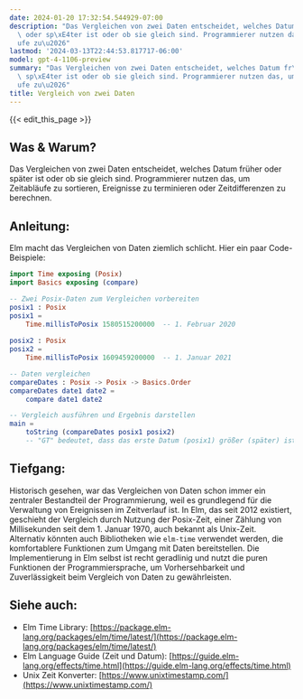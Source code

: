 ```yaml
---
date: 2024-01-20 17:32:54.544929-07:00
description: "Das Vergleichen von zwei Daten entscheidet, welches Datum fr\xFCher\
  \ oder sp\xE4ter ist oder ob sie gleich sind. Programmierer nutzen das, um Zeitabl\xE4\
  ufe zu\u2026"
lastmod: '2024-03-13T22:44:53.817717-06:00'
model: gpt-4-1106-preview
summary: "Das Vergleichen von zwei Daten entscheidet, welches Datum fr\xFCher oder\
  \ sp\xE4ter ist oder ob sie gleich sind. Programmierer nutzen das, um Zeitabl\xE4\
  ufe zu\u2026"
title: Vergleich von zwei Daten
---
```


{{< edit_this_page >}}

## Was & Warum?
Das Vergleichen von zwei Daten entscheidet, welches Datum früher oder später ist oder ob sie gleich sind. Programmierer nutzen das, um Zeitabläufe zu sortieren, Ereignisse zu terminieren oder Zeitdifferenzen zu berechnen.

## Anleitung:
Elm macht das Vergleichen von Daten ziemlich schlicht. Hier ein paar Code-Beispiele:

```Elm
import Time exposing (Posix)
import Basics exposing (compare)

-- Zwei Posix-Daten zum Vergleichen vorbereiten
posix1 : Posix
posix1 =
    Time.millisToPosix 1580515200000  -- 1. Februar 2020
  
posix2 : Posix
posix2 =
    Time.millisToPosix 1609459200000  -- 1. Januar 2021

-- Daten vergleichen
compareDates : Posix -> Posix -> Basics.Order
compareDates date1 date2 =
    compare date1 date2

-- Vergleich ausführen und Ergebnis darstellen
main =
    toString (compareDates posix1 posix2)
    -- "GT" bedeutet, dass das erste Datum (posix1) größer (später) ist als das zweite Datum (posix2)
```

## Tiefgang:
Historisch gesehen, war das Vergleichen von Daten schon immer ein zentraler Bestandteil der Programmierung, weil es grundlegend für die Verwaltung von Ereignissen im Zeitverlauf ist. In Elm, das seit 2012 existiert, geschieht der Vergleich durch Nutzung der Posix-Zeit, einer Zählung von Millisekunden seit dem 1. Januar 1970, auch bekannt als Unix-Zeit. Alternativ könnten auch Bibliotheken wie `elm-time` verwendet werden, die komfortablere Funktionen zum Umgang mit Daten bereitstellen. Die Implementierung in Elm selbst ist recht geradlinig und nutzt die puren Funktionen der Programmiersprache, um Vorhersehbarkeit und Zuverlässigkeit beim Vergleich von Daten zu gewährleisten.

## Siehe auch:
- Elm Time Library: [https://package.elm-lang.org/packages/elm/time/latest/](https://package.elm-lang.org/packages/elm/time/latest/)
- Elm Language Guide (Zeit und Datum): [https://guide.elm-lang.org/effects/time.html](https://guide.elm-lang.org/effects/time.html)
- Unix Zeit Konverter: [https://www.unixtimestamp.com/](https://www.unixtimestamp.com/)
